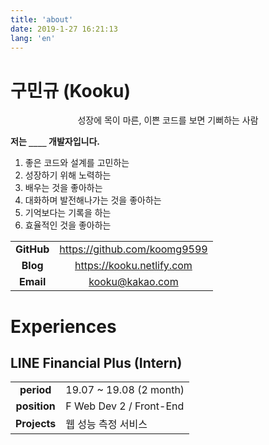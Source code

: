 ```yaml
---
title: 'about'
date: 2019-1-27 16:21:13
lang: 'en'
---
```


# 구민규 (Kooku)

<div align="center">

성장에 목이 마른, 이쁜 코드를 보면 기뻐하는 사람

</div>

**저는 `____` 개발자입니다.**

1. 좋은 코드와 설계를 고민하는
2. 성장하기 위해 노력하는
3. 배우는 것을 좋아하는
4. 대화하며 발전해나가는 것을 좋아하는
5. 기억보다는 기록을 하는
6. 효율적인 것을 좋아하는

|            |                              |
| :--------: | :--------------------------: |
| **GitHub** | https://github.com/koomg9599 |
|  **Blog**  |  https://kooku.netlify.com   |
| **Email**  |       kooku@kakao.com        |

# Experiences

## LINE Financial Plus (Intern)

|              |                         |
| :----------: | ----------------------- |
|  **period**  | 19.07 ~ 19.08 (2 month) |
| **position** | F Web Dev 2 / Front-End |
| **Projects** | 웹 성능 측정 서비스             |


